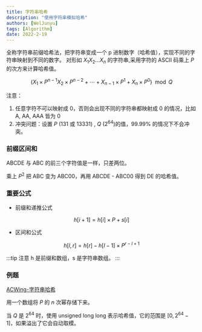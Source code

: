 ```yaml
---
title: 字符串哈希
description: "使用字符串模拟哈希"
authors: [WelJunyu]
tags: [Algorithm]
date: 2022-2-19
---
```


全称字符串前缀哈希法，把字符串变成一个 p 进制数字（哈希值），实现不同的字符串映射到不同的数字。
对形如 $X_{1}X_{2} ... X_{n}$ 的字符串,采用字符的 ASCII 码乘上 $P$ 的次方来计算哈希值。

<!--truncate-->

$$
(X_{1} \times P^{n-1} X_{2} \times P^{n−2} + ⋯ + X_{n−1} \times P^1 + X_n \times P^0) \mod Q
$$

注意：
1. 任意字符不可以映射成 0，否则会出现不同的字符串都映射成 0 的情况，比如 A, AA, AAA 皆为 0
2. 冲突问题：设置 $P$ ($131$ 或 $13331$) , $Q$ ($2^{64}$)的值，99.99% 的情况下不会冲突。

### 前缀区间和

ABCDE 与 ABC 的前三个字符值是一样，只差两位。

乘上 $P^2$ 把 ABC 变为 ABC00，再用 ABCDE - ABC00 得到 DE 的哈希值。

### 重要公式

* 前缀和递推公式

$$
h[i+1] = h[i] \times P + s[i] 
$$

* 区间和公式

$$
h[l, r] = h[r] - h[l-1] \times P^{r - l + 1}
$$

:::tip 注意
h 是前缀和数组，s 是字符串数组。
:::

### 例题

[ACWing-字符串哈希](https://www.acwing.com/problem/content/843/)

用一个数组将 $P$ 的 $n$ 次幂存储下来。

当 $Q$ 是 $2^{64}$ 时，使用 unsigned long long 表示哈希值，它的范围是 $[0,2^{64}-1]$，如果溢出了它会自动取模。